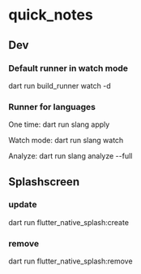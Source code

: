 # quick_notes

## Dev
### Default runner in watch mode
dart run build_runner watch -d 
### Runner for languages
One time:
dart run slang apply

Watch mode:
dart run slang watch

Analyze:
dart run slang analyze --full 
## Splashscreen
### update
dart run flutter_native_splash:create

### remove
dart run flutter_native_splash:remove